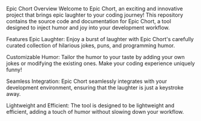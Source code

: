 Epic Chort
Overview
Welcome to Epic Chort, an exciting and innovative project that brings epic laughter to your coding journey! This repository contains the source code and documentation for Epic Chort, a tool designed to inject humor and joy into your development workflow.

Features
Epic Laughter: Enjoy a burst of laughter with Epic Chort's carefully curated collection of hilarious jokes, puns, and programming humor.

Customizable Humor: Tailor the humor to your taste by adding your own jokes or modifying the existing ones. Make your coding experience uniquely funny!

Seamless Integration: Epic Chort seamlessly integrates with your development environment, ensuring that the laughter is just a keystroke away.

Lightweight and Efficient: The tool is designed to be lightweight and efficient, adding a touch of humor without slowing down your workflow.

